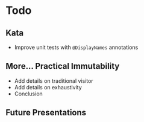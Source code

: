 # Todo

## Kata

* Improve unit tests with `@DisplayNames` annotations

## More... Practical Immutability

* Add details on traditional visitor
* Add details on exhaustivity
* Conclusion

## Future Presentations
